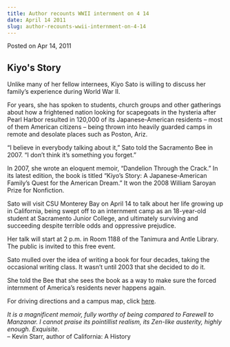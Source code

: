 ```yaml
---
title: Author recounts WWII internment on 4 14
date: April 14 2011
slug: author-recounts-wwii-internment-on-4-14
---
```





<span class="date">Posted on Apr 14, 2011    </span>
<h2>Kiyo&apos;s Story</h2>
<p>Unlike many of her fellow internees, Kiyo Sato is willing to
discuss her family&#x2019;s experience during World War II.</p>
<p>For years, she has spoken to students, church groups and other
gatherings about how a frightened nation looking for scapegoats in
the hysteria after Pearl Harbor resulted in 120,000 of its
Japanese-American residents &#x2013; most of them American citizens &#x2013;
being thrown into heavily guarded camps in remote and desolate
places such as Poston, Ariz.</p>
<p>&#x201C;I believe in everybody talking about it,&#x201D; Sato told the
Sacramento Bee in 2007. &#x201C;I don&#x2019;t think it&#x2019;s something you
forget.&#x201D;</p>
<p>In 2007, she wrote an eloquent memoir, &#x201C;Dandelion Through the
Crack.&#x201D; In its latest edition, the book is titled &#x201C;Kiyo&#x2019;s Story: A
Japanese-American Family&#x2019;s Quest for the American Dream.&#x201D; It won
the 2008 William Saroyan Prize for Nonfiction.</p>
<p>Sato will visit CSU Monterey Bay on April 14 to talk about her
life growing up in California, being swept off to an internment
camp as an 18-year-old student at Sacramento Junior College, and
ultimately surviving and succeeding despite terrible odds and
oppressive prejudice.</p>
<p>Her talk will start at 2 p.m. in Room 1188 of the Tanimura and
Antle Library. The public is invited to this free event.</p>
<p>Sato mulled over the idea of writing a book for four decades,
taking the occasional writing class. It wasn&#x2019;t until 2003 that she
decided to do it.</p>
<p>She told the Bee that she sees the book as a way to make sure
the forced internment of America&#x2019;s residents never happens
again.</p>
<p>For driving directions and a campus map, click <a href="http://csumb.edu/map" rel="nofollow">here</a>.</p>
<p><em>It is a magnificent memoir, fully worthy of being compared
to Farewell to Manzanar. I cannot praise its pointillist realism,
its Zen-like austerity, highly enough. Exquisite.</em><br>
&#x2013; Kevin Starr, author of California: A History</br></p>





